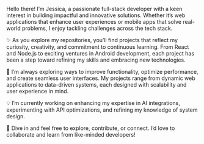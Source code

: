 Hello there! I’m Jessica, a passionate full-stack developer with a keen interest in building impactful and innovative solutions. Whether it’s web applications that enhance user experiences or mobile apps that solve real-world problems, I enjoy tackling challenges across the tech stack.

✨ As you explore my repositories, you’ll find projects that reflect my curiosity, creativity, and commitment to continuous learning. From React and Node.js to exciting ventures in Android development, each project has been a step toward refining my skills and embracing new technologies.

🔎 I’m always exploring ways to improve functionality, optimize performance, and create seamless user interfaces. My projects range from dynamic web applications to data-driven systems, each designed with scalability and user experience in mind.

💡 I’m currently working on enhancing my expertise in AI integrations, experimenting with API optimizations, and refining my knowledge of system design.

🚀 Dive in and feel free to explore, contribute, or connect. I’d love to collaborate and learn from like-minded developers!

